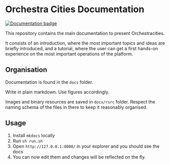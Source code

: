 # Orchestra Cities Documentation

[![Documentation badge](https://img.shields.io/readthedocs/orchestracities.svg)](https://orchestracities.readthedocs.io/en/latest/)

This repository contains the main documentation to present Orchestracities.

It consists of an introduction, where the most important topics and ideas are
briefly introduced, and a tutorial, where the user can get a first hands-on
experience on the most important operations of the platform.

## Organisation

Documentation is found in the `docs` folder.

Write in plain markdown. Use figures accordingly.

Images and binary resources are saved in `docs/rsrc` folder. Respect the naming
schema of the files in there to keep it reasonably organised.

## Usage

1. Install `mkdocs` locally
1. Run `sh run.sh`
1. Open `http://127.0.0.1:8000/` in your explorer and you should see the docs
1. You can now edit them and changes will be reflected on the fly.
